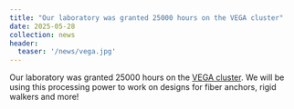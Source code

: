 ```yaml
---
title: "Our laboratory was granted 25000 hours on the VEGA cluster"
date: 2025-05-28
collection: news
header:
  teaser: '/news/vega.jpg'
---
```


Our laboratory was granted 25000 hours on the [VEGA cluster](https://izum.si/en/vega-en/). We will be using this processing power to work on designs for fiber anchors, rigid walkers and more!
